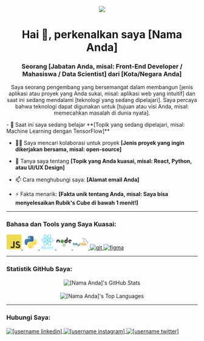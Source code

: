 <p align="center">
  <img src="https://media.giphy.com/media/v1.Y2lkPTc5MGI3NjExdDk1bWFmaHF4d2Y5b3Jwc3NlcnU4NnJqNTJtbXUwZmp5c3l4bzN1ZyZlcD12MV9pbnRlcm5hbF9naWZfYnlfaWQmY3Q9Zw/hvRJCLFzcasrR4ia7z/giphy.gif" width="300" />
</p>

<h1 align="center">Hai 👋, perkenalkan saya [Nama Anda]</h1>
<h3 align="center">Seorang [Jabatan Anda, misal: Front-End Developer / Mahasiswa / Data Scientist] dari [Kota/Negara Anda]</h3>

<p align="center">
  Saya seorang pengembang yang bersemangat dalam membangun [jenis aplikasi atau proyek yang Anda sukai, misal: aplikasi web yang intuitif] dan saat ini sedang mendalami [teknologi yang sedang dipelajari]. Saya percaya bahwa teknologi dapat digunakan untuk [tujuan atau visi Anda, misal: memecahkan masalah di dunia nyata].
</p>

<p align="left">
- 🌱 Saat ini saya sedang belajar **[Topik yang sedang dipelajari, misal: Machine Learning dengan TensorFlow]**

- 👯‍♀️ Saya mencari kolaborasi untuk proyek **[Jenis proyek yang ingin dikerjakan bersama, misal: open-source]**

- 💬 Tanya saya tentang **[Topik yang Anda kuasai, misal: React, Python, atau UI/UX Design]**

- 📫 Cara menghubungi saya: **[Alamat email Anda]**

- ⚡ Fakta menarik: **[Fakta unik tentang Anda, misal: Saya bisa menyelesaikan Rubik's Cube di bawah 1 menit!]**
</p>

---

<h3 align="left">Bahasa dan Tools yang Saya Kuasai:</h3>
<p align="left">
  <a href="https://developer.mozilla.org/en-US/docs/Web/JavaScript" target="_blank" rel="noreferrer"> 
    <img src="https://raw.githubusercontent.com/devicons/devicon/master/icons/javascript/javascript-original.svg" alt="javascript" width="40" height="40"/> 
  </a>
  <a href="https://www.python.org" target="_blank" rel="noreferrer"> 
    <img src="https://raw.githubusercontent.com/devicons/devicon/master/icons/python/python-original.svg" alt="python" width="40" height="40"/> 
  </a>
  <a href="https://reactjs.org/" target="_blank" rel="noreferrer"> 
    <img src="https://raw.githubusercontent.com/devicons/devicon/master/icons/react/react-original-wordmark.svg" alt="react" width="40" height="40"/> 
  </a>
  <a href="https://nodejs.org" target="_blank" rel="noreferrer"> 
    <img src="https://raw.githubusercontent.com/devicons/devicon/master/icons/nodejs/nodejs-original-wordmark.svg" alt="nodejs" width="40" height="40"/> 
  </a>
  <a href="https://www.mysql.com/" target="_blank" rel="noreferrer"> 
    <img src="https://raw.githubusercontent.com/devicons/devicon/master/icons/mysql/mysql-original-wordmark.svg" alt="mysql" width="40" height="40"/> 
  </a>
  <a href="https://git-scm.com/" target="_blank" rel="noreferrer"> 
    <img src="https://www.vectorlogo.zone/logos/git-scm/git-scm-icon.svg" alt="git" width="40" height="40"/> 
  </a>
  <a href="https://www.figma.com/" target="_blank" rel="noreferrer"> 
    <img src="https://www.vectorlogo.zone/logos/figma/figma-icon.svg" alt="figma" width="40" height="40"/> 
  </a>
</p>

---

<h3 align="left">Statistik GitHub Saya:</h3>
<p align="center">
  <img align="center" src="https://github-readme-stats.vercel.app/api?username=[USERNAME_ANDA]&show_icons=true&locale=id&theme=radical" alt="[Nama Anda]'s GitHub Stats" />
  <br><br>
  <img align="center" src="https://github-readme-stats.vercel.app/api/top-langs?username=[USERNAME_ANDA]&show_icons=true&locale=id&layout=compact&theme=radical" alt="[Nama Anda]'s Top Languages" />
</p>

---

<h3 align="left">Hubungi Saya:</h3>
<p align="left">
  <a href="https://linkedin.com/in/[username_linkedin_anda]" target="blank">
    <img align="center" src="https://raw.githubusercontent.com/rahuldkjain/github-profile-readme-generator/master/src/images/icons/Social/linked-in-alt.svg" alt="[username linkedin]" height="30" width="40" />
  </a>
  <a href="https://instagram.com/[username_instagram_anda]" target="blank">
    <img align="center" src="https://raw.githubusercontent.com/rahuldkjain/github-profile-readme-generator/master/src/images/icons/Social/instagram.svg" alt="[username instagram]" height="30" width="40" />
  </a>
  <a href="https://twitter.com/[username_twitter_anda]" target="blank">
    <img align="center" src="https://raw.githubusercontent.com/rahuldkjain/github-profile-readme-generator/master/src/images/icons/Social/twitter.svg" alt="[username twitter]" height="30" width="40" />
  </a>
</p>
